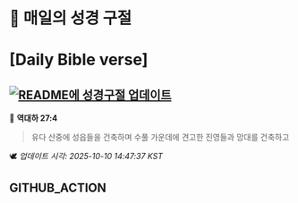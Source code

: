 # 🙏 매일의 성경 구절
# [Daily Bible verse]
## [![README에 성경구절 업데이트](https://github.com/DONGSUKA/first_test/actions/workflows/update-readme-bible.yml/badge.svg)](https://github.com/DONGSUKA/first_test/actions/workflows/update-readme-bible.yml)
<!-- START_BIBLE_VERSE -->
📖 **역대하 27:4**
> 유다 산중에 성읍들을 건축하며 수풀 가운데에 견고한 진영들과 망대를 건축하고

🕊️ _업데이트 시각: 2025-10-10 14:47:37 KST_
  <!-- END_BIBLE_VERSE -->
## GITHUB_ACTION
